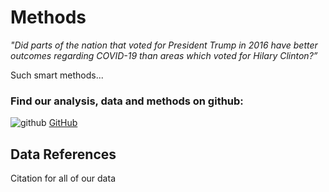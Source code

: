 
# Methods

*"Did parts of the nation that voted for President Trump in 2016 have better outcomes regarding COVID-19 than areas which voted for Hilary Clinton?”*

Such smart methods...


### Find our analysis, data and methods on github: 
![github](https://pages.github.ncsu.edu/chaedri/Data-Challenge-GIS713/images/octocat.svg) [GitHub](https://github.ncsu.edu/chaedri/Data-Challenge-GIS713)

## Data References
Citation for all of our data